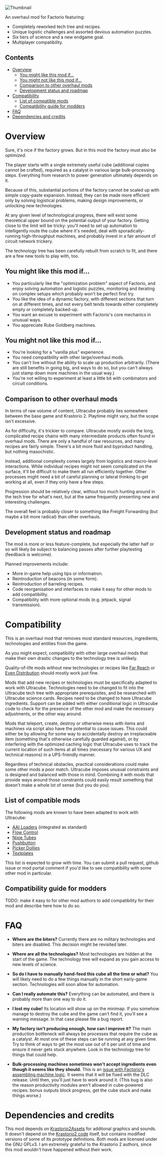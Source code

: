 ![Thumbnail](thumbnail.png)

An overhaul mod for Factorio featuring:
* Completely reworked tech tree and recipes.
* Unique logistic challenges and assorted devious automation puzzles.
* Six tiers of science and a new endgame goal.
* Multiplayer compatibility.

## Contents

* [Overview](#overview)
  * [You might like this mod if...](#you-might-like-this-mod-if)
  * [You might not like this mod if...](#you-might-not-like-this-mod-if)
  * [Comparison to other overhaul mods](#comparison-to-other-overhaul-mods)
  * [Development status and roadmap](#development-status-and-roadmap)
* [Compatibility](#compatibility)
  * [List of compatible mods](#list-of-compatible-mods)
  * [Compatibility guide for modders](#compatibility-guide-for-modders)
* [FAQ](#faq)
* [Dependencies and credits](#dependencies-and-credits)

# Overview

Sure, it's nice if the factory grows. But in this mod the factory must also be _optimized_.

The player starts with a single extremely useful cube (additional copies cannot be crafted), required as a catalyst in various large bulk-processing steps. Everything from research to power generation ultimately depends on it.

Because of this, substantial portions of the factory cannot be scaled up with simple copy-paste expansion. Instead, they can be made more efficient only by solving logistical problems, making design improvements, or unlocking new technologies.

At any given level of technological progress, there will exist some theoretical upper bound on the potential output of your factory. Getting close to the limit will be tricky: you'll need to set up automation to intelligently route the cube where it's needed, deal with sporadically-running high-throughput machines, and probably invest in a fair amount of circuit network trickery.

The technology tree has been carefully rebuilt from scratch to fit, and there are a few new tools to play with, too.

## You might like this mod if...

* You particularly like the "optimization problem" aspect of Factorio, and enjoy solving automation and logistic puzzles, monitoring and iterating on complex setups which probably won't be perfect first try.
* You like the idea of a dynamic factory, with different sections that turn on at different times, and not every belt tends towards either completely empty or completely backed-up.
* You want an excuse to experiment with Factorio's core mechanics in unusual ways.
* You appreciate Rube Goldberg machines.

## You might not like this mod if...

* You're looking for a "vanilla plus" experience.
* You need compatibility with other large/overhaul mods.
* You can't live without the ability to scale up production arbitrarily. (There are still benefits in going big, and ways to do so, but you can't always just stamp down more machines in the usual way.)
* You're not willing to experiment at least a little bit with combinators and circuit conditions.

## Comparison to other overhaul mods

In terms of raw volume of content, Ultracube probably lies somewhere between the base game and Krastorio 2. Playtime might vary, but the scope isn't excessive.

As for difficulty, it's trickier to compare. Ultracube mostly avoids the long, complicated recipe chains with many intermediate products often found in overhaul mods. There are only a handful of raw resources, and many recipes are fairly simple. There's a bit more fluid and byproduct handling, but nothing masochistic.

Instead, additional complexity comes largely from logistics and macro-level interactions. While individual recipes might not seem complicated on the surface, it'll be difficult to make them all run efficiently together. Other processes might need a bit of careful planning or lateral thinking to get working at all, even if they only have a few steps.

Progression should be relatively clear, without too much hunting around in the tech tree for what's next, but at the same frequently presenting new and interesting challenges.

The overall feel is probably closer to something like Freight Forwarding (but maybe a bit more radical) than other overhauls.

## Development status and roadmap

The mod is more or less feature-complete, but especially the latter half or so will likely be subject to balancing passes after further playtesting (feedback is welcome).

Planned improvements include:

* More in-game help using tips or informatron.
* Reintroduction of beacons (in some form).
* Reintroduction of barreling recipes.
* Code reorganisation and interfaces to make it easy for other mods to add compatibility.
* Compatibility with more optional mods (e.g. jetpack, signal transmission).

# Compatibility

This is an overhaul mod that removes most standard resources, ingredients, technologies and entities from the game.

As you might expect, compatibility with other large overhaul mods that make their own drastic changes to the technology tree is unlikely.

Quality-of-life mods without new technologies or recipes like [Far Reach](https://mods.factorio.com/mod/far-reach) or [Even Distribution](https://mods.factorio.com/mod/even-distribution) should mostly work just fine.

Mods that add new recipes or technologies must be specifically adapted to work with Ultracube. Technologies need to be changed to fit into the Ultracube tech tree with appropriate prerequisites, and be researched with Ultracube science cards. Recipes need to be changed to have Ultracube ingredients. Support can be added with either conditional logic in Ultracube code to check for the presence of the other mod and make the necessary adjustments, or the other way around.

Mods that teleport, create, destroy or otherwise mess with items and machines via script also have the potential to cause issues. This could either be by allowing for some way to accidentally destroy an irreplaceable item (something that's otherwise carefully guarded against), or by interfering with the optimized caching logic that Ultracube uses to track the current location of such items at all times (necessary for various UX and technical reasons) in a UPS-friendly manner.

Regardless of technical obstacles, practical considerations could make some other mods a poor match. Ultracube imposes unusual constraints and is designed and balanced with those in mind. Combining it with mods that provide ways around those constraints could easily result something that doesn't make a whole lot of sense (but you do you).

## List of compatible mods

The following mods are known to have been adapted to work with Ultracube:

* [AAI Loaders](https://mods.factorio.com/mod/aai-loaders) (integrated as standard)
* [Flow Control](https://mods.factorio.com/mod/Flow%20Control)
* [Nixie Tubes](https://mods.factorio.com/mod/nixie-tubes)
* [Pushbutton](https://mods.factorio.com/mod/pushbutton)
* [Picker Dollies](https://mods.factorio.com/mod/PickerDollies)
* [Textplates](https://mods.factorio.com/mod/textplates)

This list is expected to grow with time. You can submit a pull request, github issue or mod portal comment if you'd like to see compatibility with some other mod in particular.

## Compatibility guide for modders

TODO: make it easy to for other mod authors to add compatibility for their mod and describe here how to do so.

# FAQ

* **Where are the biters?** Currently there are no military technologies and biters are disabled. This decision might be revisited later.

* **Where are all the technologies?** Most technologies are hidden at the start of the game. The technology tree will expand as you gain access to new levels of science.

* **So do I have to manually hand-feed this cube all the time or what?** You will likely need to do a few things manually in the short early-game section. Technologies will soon allow for automation.

* **Can I really automate this?** Everything can be automated, and there is probably more than one way to do it.

* **I lost my cube!** Its location will show up on the minimap. If you somehow manage to destroy the cube and the game can't find it, you'll see a warning message. In that case please file a bug report.

* **My factory isn't producing enough, how can I improve it?** The main production bottleneck will always be processes that require the cube as a catalyst. At most one of these steps can be running at any given time. Try to think of ways to get the most use out of it per unit of time and ensure it never gets stuck anywhere. Look in the technology tree for things that could help.

* **Bulk-processing machines sometimes won't accept ingredients even though it seems like they should.** This is an [issue with Factorio's assembling machine logic](https://forums.factorio.com/viewtopic.php?f=7&t=101436). It seems that it will be fixed with the DLC release. Until then, you'll just have to work around it. (This bug is also the reason productivity modules aren't allowed in cube-powered recipes: bonus outputs block progress, get the cube stuck and make things worse.)

# Dependencies and credits

This mod depends on [Krastorio2Assets](https://mods.factorio.com/mod/Krastorio2Assets) for additonal graphics and sounds. It doesn't depend on the [Krastorio2 code](https://mods.factorio.com/mod/Krastorio2) itself, but contains modified versions of some of its prototype definitions. Both mods are licensed under the GNU GPLv3. I am extremely grateful to the Krastorio 2 authors, since this mod wouldn't have happened without their work.